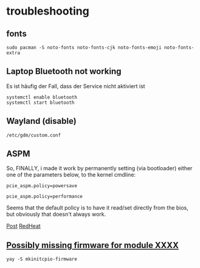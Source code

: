 # troubleshooting

## fonts
````
sudo pacman -S noto-fonts noto-fonts-cjk noto-fonts-emoji noto-fonts-extra
````

## Laptop Bluetooth not working

Es ist häufig der Fall, dass der Service nicht aktiviert ist

````
systemctl enable bluetooth
systemctl start bluetooth
````
## Wayland (disable)

````
/etc/gdm/custom.conf 
````

## ASPM

So, FINALLY, i made it work by permanently setting (via bootloader) either one of the parameters below, to the kernel cmdline:
````
pcie_aspm.policy=powersave
````
````
pcie_aspm.policy=performance
````
Seems that the default policy is to have it read/set directly from the bios, but obviously that doesn't always work.

[Post](https://bbs.archlinux.org/viewtopic.php?id=260589)
[RedHeat](https://access.redhat.com/documentation/en-us/red_hat_enterprise_linux/6/html/power_management_guide/aspm)

## [Possibly missing firmware for module XXXX](https://wiki.archlinux.org/title/Mkinitcpio#Possibly_missing_firmware_for_module_XXXX)
````
yay -S mkinitcpio-firmware
````
